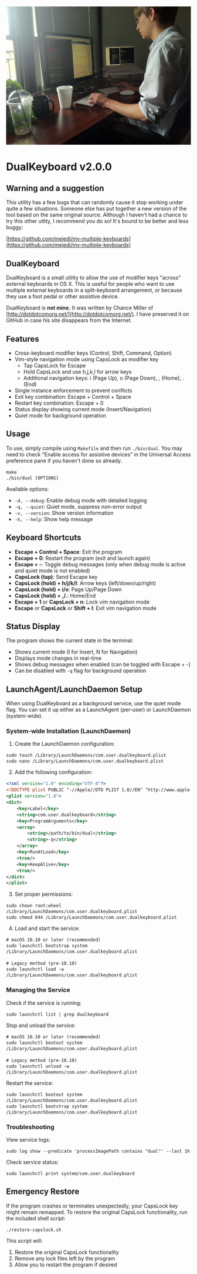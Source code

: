 ![Dual Wielding](dual.jpg)

# DualKeyboard v2.0.0

## Warning and a suggestion

This utility has a few bugs that can randomly cause it stop working under quite a few situations. Someone else has put together a new version of the tool based on the same original source. Although I haven't had a chance to try this other utlity, I recommend you do so! It's bound to be better and less buggy:

[https://github.com/mejedi/my-multiple-keyboards](https://github.com/mejedi/my-multiple-keyboards)

## DualKeyboard

DualKeyboard is a small utility to allow the use of modifier keys "across" external keyboards in OS X. This is useful for people who want to use multiple external keyboards in a split-keyboard arrangement, or because they use a foot pedal or other assistive device.

DualKeyboard is **not mine.** It was written by Chance Miller of [http://dotdotcomorg.net/](http://dotdotcomorg.net/). I have preserved it on GitHub in case his site disappears from the Internet.

## Features

- Cross-keyboard modifier keys (Control, Shift, Command, Option)
- Vim-style navigation mode using CapsLock as modifier key
  - Tap CapsLock for Escape
  - Hold CapsLock and use h,j,k,l for arrow keys
  - Additional navigation keys: i (Page Up), o (Page Down), , (Home), . (End)
- Single instance enforcement to prevent conflicts
- Exit key combination: Escape + Control + Space
- Restart key combination: Escape + 0
- Status display showing current mode (Insert/Navigation)
- Quiet mode for background operation

## Usage

To use, simply compile using `Makefile` and then run `./bin/dual`. You may need to check "Enable access for assistive devices" in the Universal Access preference pane if you haven't done so already.

```
make
./bin/dual [OPTIONS]
```

Available options:
- `-d, --debug`: Enable debug mode with detailed logging
- `-q, --quiet`: Quiet mode, suppress non-error output
- `-v, --version`: Show version information
- `-h, --help`: Show help message

## Keyboard Shortcuts

- **Escape + Control + Space**: Exit the program
- **Escape + 0**: Restart the program (exit and launch again)
- **Escape + -**: Toggle debug messages (only when debug mode is active and quiet mode is not enabled)
- **CapsLock (tap)**: Send Escape key
- **CapsLock (hold) + h/j/k/l**: Arrow keys (left/down/up/right)
- **CapsLock (hold) + i/o**: Page Up/Page Down
- **CapsLock (hold) + ,/.**: Home/End
- **Escape + 1** or **CapsLock + n**: Lock vim navigation mode
- **Escape** or **CapsLock** or **Shift + I**: Exit vim navigation mode

## Status Display

The program shows the current state in the terminal:
- Shows current mode (I for Insert, N for Navigation)
- Displays mode changes in real-time
- Shows debug messages when enabled (can be toggled with Escape + -)
- Can be disabled with `-q` flag for background operation

## LaunchAgent/LaunchDaemon Setup

When using DualKeyboard as a background service, use the quiet mode flag. You can set it up either as a LaunchAgent (per-user) or LaunchDaemon (system-wide).

### System-wide Installation (LaunchDaemon)

1. Create the LaunchDaemon configuration:
```
sudo touch /Library/LaunchDaemons/com.user.dualkeyboard.plist
sudo nano /Library/LaunchDaemons/com.user.dualkeyboard.plist
```

2. Add the following configuration:
```xml
<?xml version="1.0" encoding="UTF-8"?>
<!DOCTYPE plist PUBLIC "-//Apple//DTD PLIST 1.0//EN" "http://www.apple.com/DTDs/PropertyList-1.0.dtd">
<plist version="1.0">
<dict>
    <key>Label</key>
    <string>com.user.dualkeyboard</string>
    <key>ProgramArguments</key>
    <array>
        <string>/path/to/bin/dual</string>
        <string>-q</string>
    </array>
    <key>RunAtLoad</key>
    <true/>
    <key>KeepAlive</key>
    <true/>
</dict>
</plist>
```

3. Set proper permissions:
```
sudo chown root:wheel /Library/LaunchDaemons/com.user.dualkeyboard.plist
sudo chmod 644 /Library/LaunchDaemons/com.user.dualkeyboard.plist
```

4. Load and start the service:
```
# macOS 10.10 or later (recommended)
sudo launchctl bootstrap system /Library/LaunchDaemons/com.user.dualkeyboard.plist

# Legacy method (pre-10.10)
sudo launchctl load -w /Library/LaunchDaemons/com.user.dualkeyboard.plist
```

### Managing the Service

Check if the service is running:
```
sudo launchctl list | grep dualkeyboard
```

Stop and unload the service:
```
# macOS 10.10 or later (recommended)
sudo launchctl bootout system /Library/LaunchDaemons/com.user.dualkeyboard.plist

# Legacy method (pre-10.10)
sudo launchctl unload -w /Library/LaunchDaemons/com.user.dualkeyboard.plist
```

Restart the service:
```
sudo launchctl bootout system /Library/LaunchDaemons/com.user.dualkeyboard.plist
sudo launchctl bootstrap system /Library/LaunchDaemons/com.user.dualkeyboard.plist
```

### Troubleshooting

View service logs:
```
sudo log show --predicate 'processImagePath contains "dual"' --last 1h
```

Check service status:
```
sudo launchctl print system/com.user.dualkeyboard
```

## Emergency Restore

If the program crashes or terminates unexpectedly, your CapsLock key might remain remapped. To restore the original CapsLock functionality, run the included shell script:

```
./restore-capslock.sh
```

This script will:
1. Restore the original CapsLock functionality
2. Remove any lock files left by the program
3. Allow you to restart the program if desired